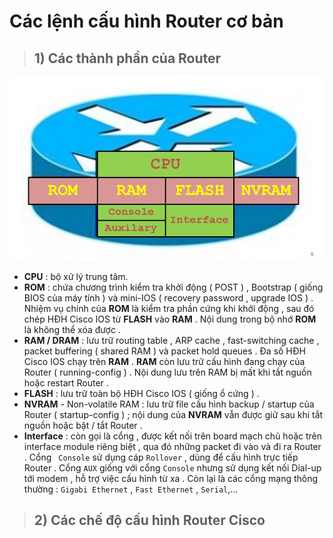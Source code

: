 # Các lệnh cấu hình Router cơ bản
>## **1) Các thành phần của Router**
![](/images/ccna/8_Cac_lenh_cau_hinh_Router_co_ban/1.jpg)

- **CPU** : bộ xử lý trung tâm.
- **ROM** : chứa chương trình kiểm tra khởi động ( POST ) , Bootstrap ( giống BIOS của máy tính ) và mini-IOS ( recovery password , upgrade IOS ) . Nhiệm vụ chính của **ROM** là kiểm tra phần cứng khi khởi động , sau đó chép HĐH Cisco IOS từ **FLASH** vào **RAM** . Nội dung trong bộ nhớ **ROM** là không thể xóa được .
- **RAM / DRAM** : lưu trữ routing table , ARP cache , fast-switching cache , packet buffering ( shared RAM ) và packet hold queues . Đa số HĐH Cisco IOS chạy trên **RAM** . **RAM** còn lưu trữ cấu hình đang chạy của Router ( running-config ) . Nội dung lưu trên RAM bị mất khi tắt nguồn hoặc restart Router .
- **FLASH** : lưu trữ toàn bộ HĐH Cisco IOS ( giống ổ cứng ) .
- **NVRAM** - Non-volatile RAM : lưu trữ file cấu hình backup / startup của Router ( startup-config ) ; nội dung của **NVRAM** vẫn được giữ sau khi tắt nguồn hoặc bật / tắt Router .
- **Interface** : còn gọi là cổng , được kết nối trên board mạch chủ hoặc trên interface module riêng biệt , qua đó những packet đi vào và đi ra Router . Cổng ` Console` sử dụng cáp `Rollover` , dùng để cấu hình trực tiếp Router . Cổng `AUX` giống với cổng `Console` nhưng sử dụng kết nối Dial-up tới modem , hỗ trợ việc cấu hình từ xa . Còn lại là các cổng mạng thông thường : `Gigabi Ethernet` , `Fast Ethernet` , `Serial`,...
>## **2) Các chế độ cấu hình Router Cisco**